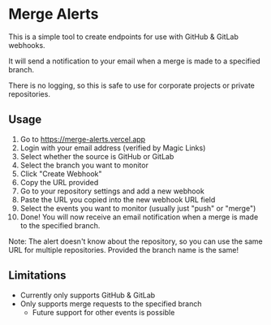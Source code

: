 # Merge Alerts

This is a simple tool to create endpoints for use with GitHub & GitLab webhooks.

It will send a notification to your email when a merge is made to a specified branch.

There is no logging, so this is safe to use for corporate projects or private repositories.

## Usage

1. Go to https://merge-alerts.vercel.app
2. Login with your email address (verified by Magic Links)
3. Select whether the source is GitHub or GitLab
4. Select the branch you want to monitor
5. Click "Create Webhook"
6. Copy the URL provided
7. Go to your repository settings and add a new webhook
8. Paste the URL you copied into the new webhook URL field
9. Select the events you want to monitor (usually just "push" or "merge")
10. Done! You will now receive an email notification when a merge is made to the specified branch.

Note: The alert doesn't know about the repository, so you can use the same URL for multiple repositories. Provided the branch name is the same!

## Limitations

- Currently only supports GitHub & GitLab
- Only supports merge requests to the specified branch
  - Future support for other events is possible

